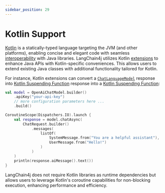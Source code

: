 ```yaml
---
sidebar_position: 29
---
```


# Kotlin Support

[Kotlin](https://kotlinlang.org) is a statically-typed language targeting the JVM (and other platforms), enabling concise and elegant code with seamless [interoperability](https://kotlinlang.org/docs/reference/java-interop.html) with Java libraries.
LangChain4j utilizes Kotlin [extensions](https://kotlinlang.org/docs/extensions.html) to enhance Java APIs with Kotlin-specific conveniences. This allows users to extend existing Java classes with additional functionality tailored for Kotlin.

For instance, Kotlin extensions can convert a [`ChatLanguageModel`](https://docs.langchain4j.dev/tutorials/chat-and-language-models) response into [Kotlin Suspending Function](https://kotlinlang.org/docs/coroutines-basics.html) response into a [Kotlin Suspending Function](https://kotlinlang.org/docs/coroutines-basics.html):

```kotlin
val model = OpenAiChatModel.builder()
    .apiKey("your-api-key")
    // more configuration parameters here ...
    .build()

CoroutineScope(Dispatchers.IO).launch {
    val response = model.chatAsync(
        ChatRequest.builder()
            .messages(
                listOf(
                    SystemMessage.from("You are a helpful assistant"),
                    UserMessage.from("Hello!")
                )
            )
    )
    println(response.aiMessage().text())
}
```

LangChain4j does not require Kotlin libraries as runtime dependencies but allows users to leverage Kotlin's coroutine capabilities for non-blocking execution, enhancing performance and efficiency.
